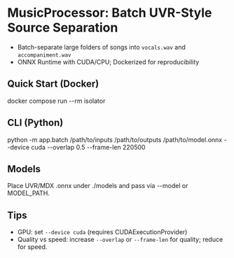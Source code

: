 # MusicProcessor: Batch UVR-Style Source Separation

- Batch-separate large folders of songs into `vocals.wav` and `accompaniment.wav`
- ONNX Runtime with CUDA/CPU; Dockerized for reproducibility

## Quick Start (Docker)
docker compose run --rm isolator

## CLI (Python)
python -m app.batch /path/to/inputs /path/to/outputs /path/to/model.onnx --device cuda --overlap 0.5 --frame-len 220500

## Models
Place UVR/MDX .onnx under ./models and pass via --model or MODEL_PATH.

## Tips
- GPU: set `--device cuda` (requires CUDAExecutionProvider)
- Quality vs speed: increase `--overlap` or `--frame-len` for quality; reduce for speed.
